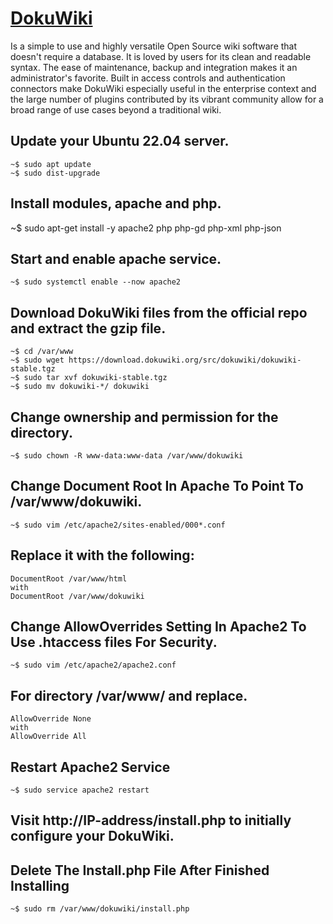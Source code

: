 # [DokuWiki](https://www.dokuwiki.org/dokuwiki) 
 Is a simple to use and highly versatile Open Source wiki software that doesn't require a database. It is loved by users for its clean and readable syntax. The ease of maintenance, backup and integration makes it an administrator's favorite. Built in access controls and authentication connectors make DokuWiki especially useful in the enterprise context and the large number of plugins contributed by its vibrant community allow for a broad range of use cases beyond a traditional wiki.


## Update your Ubuntu 22.04 server.
```
~$ sudo apt update
~$ sudo dist-upgrade
```

## Install modules,  apache and php.
~$ sudo apt-get install -y apache2 php php-gd php-xml php-json

## Start and enable apache service.
```
~$ sudo systemctl enable --now apache2
```

## Download DokuWiki files from the official repo and extract the gzip file.
```
~$ cd /var/www
~$ sudo wget https://download.dokuwiki.org/src/dokuwiki/dokuwiki-stable.tgz
~$ sudo tar xvf dokuwiki-stable.tgz
~$ sudo mv dokuwiki-*/ dokuwiki
```

## Change ownership and permission for the directory.
```
~$ sudo chown -R www-data:www-data /var/www/dokuwiki
```

## Change Document Root In Apache To Point To /var/www/dokuwiki.
```
~$ sudo vim /etc/apache2/sites-enabled/000*.conf
```
## Replace it with the following:
```
DocumentRoot /var/www/html
with
DocumentRoot /var/www/dokuwiki
```
## Change AllowOverrides Setting In Apache2 To Use .htaccess files For Security.
```
~$ sudo vim /etc/apache2/apache2.conf
```
## For directory /var/www/ and replace.
```
AllowOverride None
with
AllowOverride All
```

## Restart Apache2 Service
```
~$ sudo service apache2 restart
```
## Visit http://IP-address/install.php to initially configure your DokuWiki.

## Delete The Install.php File After Finished Installing
```
~$ sudo rm /var/www/dokuwiki/install.php
```